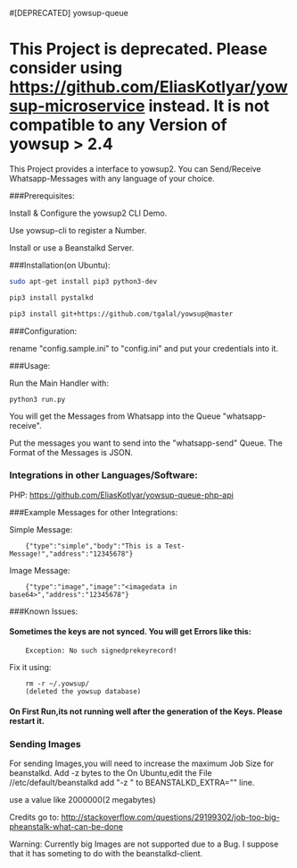 #[DEPRECATED] yowsup-queue

# This Project is deprecated. Please consider using https://github.com/EliasKotlyar/yowsup-microservice instead. It is not compatible to any Version of yowsup > 2.4

This Project provides a interface to yowsup2. You can Send/Receive Whatsapp-Messages with any language of your choice. 

###Prerequisites:

Install & Configure the yowsup2 CLI Demo. 

Use yowsup-cli to register a Number. 

Install or use a Beanstalkd Server.
 
###Installation(on Ubuntu):

```bash
sudo apt-get install pip3 python3-dev

pip3 install pystalkd

pip3 install git+https://github.com/tgalal/yowsup@master

```


###Configuration:

rename "config.sample.ini" to "config.ini" and put your credentials into it.

###Usage:

Run the Main Handler with:
```
python3 run.py 
```

You will get the Messages from Whatsapp into the Queue "whatsapp-receive".

Put the messages you want to send into the "whatsapp-send" Queue. The Format of the Messages is JSON.

### Integrations in other Languages/Software:

PHP: 
https://github.com/EliasKotlyar/yowsup-queue-php-api


###Example Messages for other Integrations:


Simple Message:

```
	{"type":"simple","body":"This is a Test-Message!","address":"12345678"}
```

Image Message:

```
	{"type":"image","image":"<imagedata in base64>","address":"12345678"}
```


###Known Issues:

#### Sometimes the keys are not synced. You will get Errors like this: 
```
	Exception: No such signedprekeyrecord!
```
Fix it using:
```
	rm -r ~/.yowsup/
	(deleted the yowsup database)
```

#### On First Run,its not running well after the generation of the Keys. Please restart it. 

### Sending Images

For sending Images,you will need to increase the maximum Job Size for beanstalkd.
 Add -z bytes to the 
On Ubuntu,edit the File //etc/default/beanstalkd
add "-z <bytes>" to BEANSTALKD_EXTRA="" line.

use a value like 2000000(2 megabytes)

Credits go to:
http://stackoverflow.com/questions/29199302/job-too-big-pheanstalk-what-can-be-done

Warning: Currently big Images are not supported due to a Bug. I suppose that it has someting to do with the beanstalkd-client.

